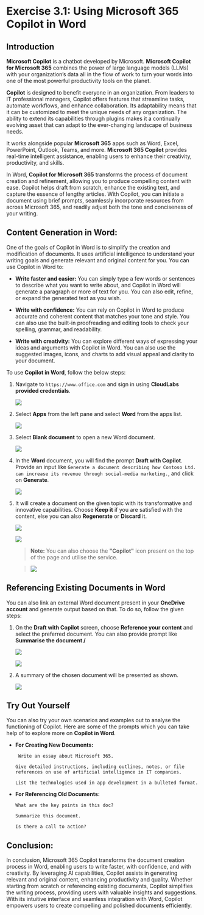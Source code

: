 # Exercise 3.1: Using Microsoft 365 Copilot in Word

## Introduction

**Microsoft Copilot** is a chatbot developed by Microsoft. **Microsoft Copilot for Microsoft 365** combines the power of large language models (LLMs) with your organization’s data all in the flow of work to turn your words into one of the most powerful productivity tools on the planet.

**Copilot** is designed to benefit everyone in an organization. From leaders to IT professional managers, Copilot offers features that streamline tasks, automate workflows, and enhance collaboration. Its adaptability means that it can be customized to meet the unique needs of any organization. The ability to extend its capabilities through plugins makes it a continually evolving asset that can adapt to the ever-changing landscape of business needs.

It works alongside popular **Microsoft 365** apps such as Word, Excel, PowerPoint, Outlook, Teams, and more. **Microsoft 365 Copilot** provides real-time intelligent assistance, enabling users to enhance their creativity, productivity, and skills.

In Word, **Copilot for Microsoft 365** transforms the process of document creation and refinement, allowing you to produce compelling content with ease. Copilot helps draft from scratch, enhance the existing text, and capture the essence of lengthy articles. With Copilot, you can initiate a document using brief prompts, seamlessly incorporate resources from across Microsoft 365, and readily adjust both the tone and conciseness of your writing.

## **Content Generation in Word:**

One of the goals of Copilot in Word is to simplify the creation and modification of documents. It uses artificial intelligence to understand your writing goals and generate relevant and original content for you. You can use Copilot in Word to:

- **Write faster and easier:** You can simply type a few words or sentences to describe what you want to write about, and Copilot in Word will generate a paragraph or more of text for you. You can also edit, refine, or expand the generated text as you wish.

- **Write with confidence:** You can rely on Copilot in Word to produce accurate and coherent content that matches your tone and style. You can also use the built-in proofreading and editing tools to check your spelling, grammar, and readability.

- **Write with creativity:** You can explore different ways of expressing your ideas and arguments with Copilot in Word. You can also use the suggested images, icons, and charts to add visual appeal and clarity to your document.

To use **Copilot in Word**, follow the below steps:

1. Navigate to `https://www.office.com` and sign in using **CloudLabs provided credentials**.

   ![](./media/365-homepage.png)

1. Select **Apps** from the left pane and select **Word** from the apps list.

   ![](./media/office-apps-page.png)

1. Select **Blank document** to open a new Word document.

   ![](./media/word-blank.png)

1. In the **Word** document, you will find the prompt **Draft with Copilot**. Provide an input like `Generate a document describing how Contoso Ltd. can increase its revenue through social-media marketing.`, and click on **Generate**.

   ![](./media/draft-with-copilot-word-2.png)

1. It will create a document on the given topic with its transformative and innovative capabilities. Choose **Keep it** if you are satisfied with the content, else you can also **Regenerate** or **Discard** it.

   ![](./media/document-created.png)

   ![](./media/keep-it-word-2.png)

    >**Note:** You can also choose the **"Copilot"** icon present on the top of the page and utilise the service.

    >![](./media/copilot-icon-word.png)

## Referencing Existing Documents in Word

You can also link an external Word document present in your **OneDrive account** and generate output based on that. To do so, follow the given steps:

1. On the **Draft with Copilot** screen, choose **Reference your content** and select the preferred document. You can also provide prompt like **Summarise the document /**

   ![](./media/reference-doc-word.png)

   ![](./media/word1.1.png)

1. A summary of the chosen document will be presented as shown.

   ![](./media/summary-doc.png)

## Try Out Yourself

You can also try your own scenarios and examples out to analyse the functioning of Copilot.
Here are some of the prompts which you can take help of to explore more on **Copilot in Word**.

- **For Creating New Documents:**

   ```
    Write an essay about Microsoft 365.
    ```
    ```
    Give detailed instructions, including outlines, notes, or file references on use of artificial intelligence in IT companies.
    ```
    ```
    List the technologies used in app development in a bulleted format.
    ```

- **For Referencing Old Documents:**

   ```
   What are the key points in this doc?
   ```
   ```
   Summarize this document.
   ```
   ```
   Is there a call to action?
   ```

## Conclusion: 

In conclusion, Microsoft 365 Copilot transforms the document creation process in Word, enabling users to write faster, with confidence, and with creativity. By leveraging AI capabilities, Copilot assists in generating relevant and original content, enhancing productivity and quality. Whether starting from scratch or referencing existing documents, Copilot simplifies the writing process, providing users with valuable insights and suggestions. With its intuitive interface and seamless integration with Word, Copilot empowers users to create compelling and polished documents efficiently.
